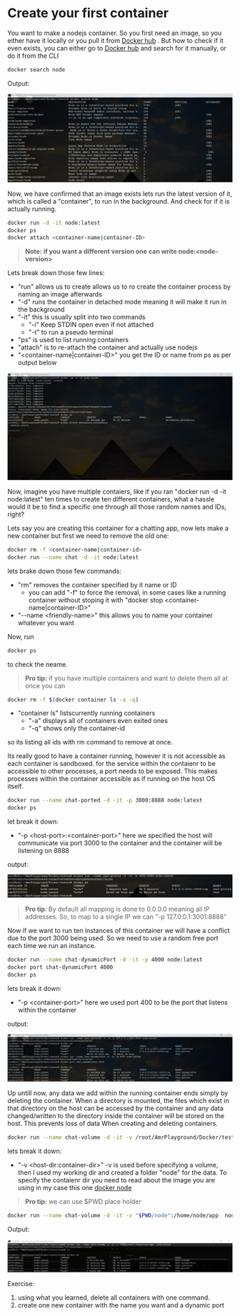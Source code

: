 # Create your first container

You want to make a nodejs container. So you first need an image, so you either have it locally or you pull it from [Docker hub](https://hub.docker.com/) . But how to check if it even exists, you can either go to [Docker hub](https://hub.docker.com/) and search for it manually, or do it from the CLI
```bash
docker search node
``` 
Output:

![search](./assets/dockerSearch.png)

Now, we have confirmed that an image exists lets run the latest version of it, which is called a "container", to run in the background. And check for if it is actually running.

```bash
docker run -d -it node:latest
docker ps
docker attach <container-name|container-ID>
``` 

>**Note: if you want a different version one can write node:\<node-version\>**

Lets break down those few lines:
- "run" allows us to create allows us to ro create the container process by naming an image afterwards
- "-d" runs the container in detached mode meaning it will make it run in the background
- "-it" this is usually split into two commands
    - "-i" Keep STDIN open even if not attached
    - "-t" to run a pseudo terminal
- "ps" is used to list running containers
- "attach" is to re-attach the container and actually use nodejs
- "\<container-name|container-ID\>" you get the ID or name from ps as per output below

![run1](./assets/dockerRun1.png)

Now, imagine you have multiple contaiers, like if you ran "docker run -d -it node:latest" ten times to create ten different containers, what a hassle would it be to find a specific one through all those random names and IDs, right?

Lets say you are creating this container for a chatting app, now lets make a new container but first we need to remove the old one:
```bash
docker rm -f <container-name|container-id>
docker run --name chat -d -it node:latest
```
lets brake down those few commands:

- "rm" removes the container specified by it name or ID
    - you can add "-f" to force the removal, in some cases like a running container without stoping it with "docker stop <container-name|container-ID\>"
- "--name \<friendly-name\>" this allows you to name your container whatever you want

Now, run 
```bash
docker ps
```
to check the neame.

>**Pro tip:** if you have multiple containers and want to delete them all at once you can
```bash
docker rm -f $(docker container ls -a -q)
```
- "container ls" listscurrently running containers
    - "-a" displays all of containers even exited ones
    - "-q" shows only the container-id

so its listing all ids with rm command to remove at once.

Its really good to have a container running, however it is not accessible as each container is sandboxed. for the service within the contaienr to be accessible to other processes, a port needs to be exposed. This makes processes within the container accessible as if running on the host OS itself.

```bash
docker run --name chat-ported -d -it -p 3000:8888 node:latest
docker ps
```
let break it down:

- "-p <host-port\>:<container-port\>" here we specified the host will communicate via port 3000 to the container and the container will be listening on 8888

output:

![porting1](./assets/dockerPorting1.png)

>**Pro tip**: By default all mapping is done to 0.0.0.0 meaning all IP addresses. So, to map to a single IP we can "-p 127.0.0.1:3001:8888"

Now if we want to run ten instances of this container we will have a conflict due to the port 3000 being used. So we need to use a random free port each time we run an instance.

```bash
docker run --name chat-dynamicPort -d -it -p 4000 node:latest
docker port chat-dynamicPort 4000
docker ps
```
lets break it down:
- "-p \<container-port\>" here we used port 400 to be the port that listens within the container

output:

![porting2](./assets/dockerPorting2.png)


Up untill now, any data we add within the running container ends simply by deleting the container. When a directory is mounted, the files which exist in that directory on the host can be accessed by the container and any data changed/written to the directory inside the container will be stored on the host. This prevents loss of data When creating and deleting containers.

```bash
docker run --name chat-volume -d -it -v /root/AmrPlayground/Docker/tester/node:/home/node/app  node:latest
```
lets break it down:
- "-v \<host-dir:container-dir\>" -v is used before specifying a volume, then I used my working dir and created a folder "node" for the data. To specify the contaienr dir you need to read about the image you are using in my case this one [docker node](https://github.com/nodejs/docker-node/blob/master/README.md#how-to-use-this-image)

>**Pro tip:** we can use $PWD place holder
```bash
docker run --name chat-volume -d -it -v "$PWD/node":/home/node/app  node:latest
```
Output:

![volume1](./assets/dockerVolume1.png)


Exercise:
1. using what you learned, delete all containers with one command.
2. create one new container with the name you want and a dynamic port